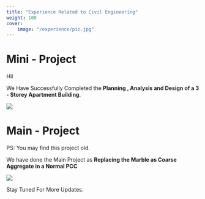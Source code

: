 ```yaml
---
title: "Experience Related to Civil Engineering"
weight: 100
cover:
    image: "/experience/pic.jpg"
---
```

# Mini - Project

Hii 

We Have Successfully Completed the **Planning , Analysis and Design of a 3 - Storey Apartment Building**.

![](/experience/pic1.jpg)

# Main - Project

PS: You may find this project old.

We have done the Main Project as **Replacing the Marble as Coarse Aggregate in a Normal PCC**

![](/experience/pic2.jpeg)

Stay Tuned For More Updates.


